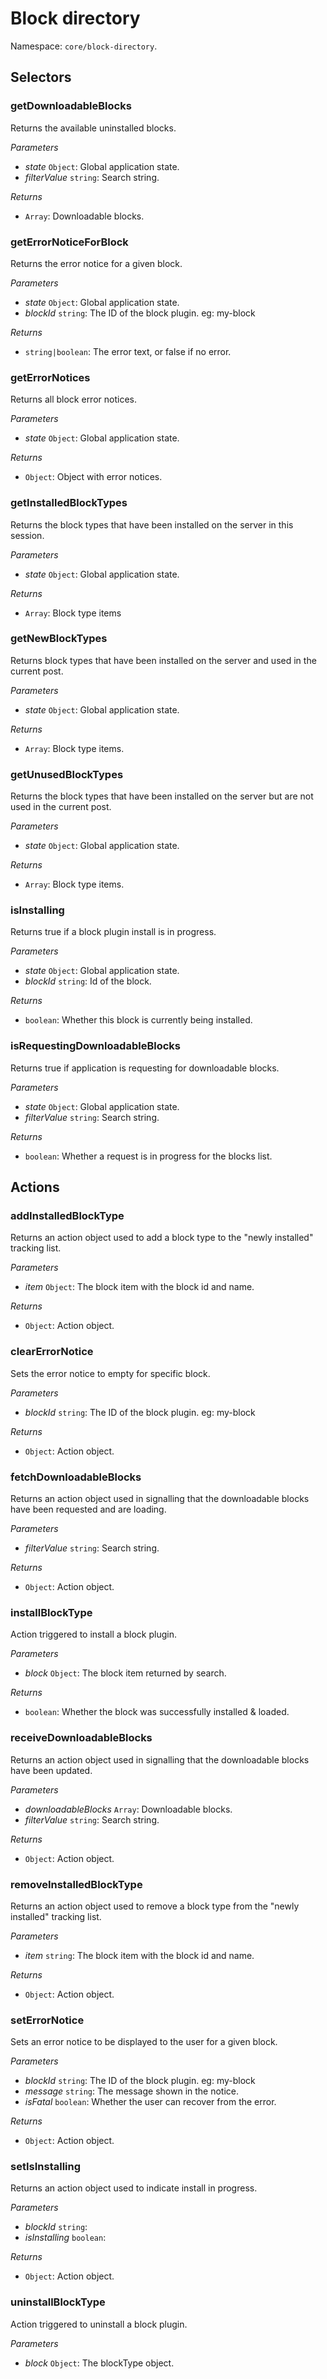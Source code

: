 # Block directory

Namespace: `core/block-directory`.

## Selectors

<!-- START TOKEN(Autogenerated selectors|../../../packages/block-directory/src/store/selectors.js) -->

### getDownloadableBlocks

Returns the available uninstalled blocks.

_Parameters_

-   _state_ `Object`: Global application state.
-   _filterValue_ `string`: Search string.

_Returns_

-   `Array`: Downloadable blocks.

### getErrorNoticeForBlock

Returns the error notice for a given block.

_Parameters_

-   _state_ `Object`: Global application state.
-   _blockId_ `string`: The ID of the block plugin. eg: my-block

_Returns_

-   `string|boolean`: The error text, or false if no error.

### getErrorNotices

Returns all block error notices.

_Parameters_

-   _state_ `Object`: Global application state.

_Returns_

-   `Object`: Object with error notices.

### getInstalledBlockTypes

Returns the block types that have been installed on the server in this session.

_Parameters_

-   _state_ `Object`: Global application state.

_Returns_

-   `Array`: Block type items

### getNewBlockTypes

Returns block types that have been installed on the server and used in the current post.

_Parameters_

-   _state_ `Object`: Global application state.

_Returns_

-   `Array`: Block type items.

### getUnusedBlockTypes

Returns the block types that have been installed on the server but are not used in the current post.

_Parameters_

-   _state_ `Object`: Global application state.

_Returns_

-   `Array`: Block type items.

### isInstalling

Returns true if a block plugin install is in progress.

_Parameters_

-   _state_ `Object`: Global application state.
-   _blockId_ `string`: Id of the block.

_Returns_

-   `boolean`: Whether this block is currently being installed.

### isRequestingDownloadableBlocks

Returns true if application is requesting for downloadable blocks.

_Parameters_

-   _state_ `Object`: Global application state.
-   _filterValue_ `string`: Search string.

_Returns_

-   `boolean`: Whether a request is in progress for the blocks list.

<!-- END TOKEN(Autogenerated selectors|../../../packages/block-directory/src/store/selectors.js) -->

## Actions

<!-- START TOKEN(Autogenerated actions|../../../packages/block-directory/src/store/actions.js) -->

### addInstalledBlockType

Returns an action object used to add a block type to the "newly installed" tracking list.

_Parameters_

-   _item_ `Object`: The block item with the block id and name.

_Returns_

-   `Object`: Action object.

### clearErrorNotice

Sets the error notice to empty for specific block.

_Parameters_

-   _blockId_ `string`: The ID of the block plugin. eg: my-block

_Returns_

-   `Object`: Action object.

### fetchDownloadableBlocks

Returns an action object used in signalling that the downloadable blocks have been requested and are loading.

_Parameters_

-   _filterValue_ `string`: Search string.

_Returns_

-   `Object`: Action object.

### installBlockType

Action triggered to install a block plugin.

_Parameters_

-   _block_ `Object`: The block item returned by search.

_Returns_

-   `boolean`: Whether the block was successfully installed & loaded.

### receiveDownloadableBlocks

Returns an action object used in signalling that the downloadable blocks have been updated.

_Parameters_

-   _downloadableBlocks_ `Array`: Downloadable blocks.
-   _filterValue_ `string`: Search string.

_Returns_

-   `Object`: Action object.

### removeInstalledBlockType

Returns an action object used to remove a block type from the "newly installed" tracking list.

_Parameters_

-   _item_ `string`: The block item with the block id and name.

_Returns_

-   `Object`: Action object.

### setErrorNotice

Sets an error notice to be displayed to the user for a given block.

_Parameters_

-   _blockId_ `string`: The ID of the block plugin. eg: my-block
-   _message_ `string`: The message shown in the notice.
-   _isFatal_ `boolean`: Whether the user can recover from the error.

_Returns_

-   `Object`: Action object.

### setIsInstalling

Returns an action object used to indicate install in progress.

_Parameters_

-   _blockId_ `string`:
-   _isInstalling_ `boolean`:

_Returns_

-   `Object`: Action object.

### uninstallBlockType

Action triggered to uninstall a block plugin.

_Parameters_

-   _block_ `Object`: The blockType object.

<!-- END TOKEN(Autogenerated actions|../../../packages/block-directory/src/store/actions.js) -->

